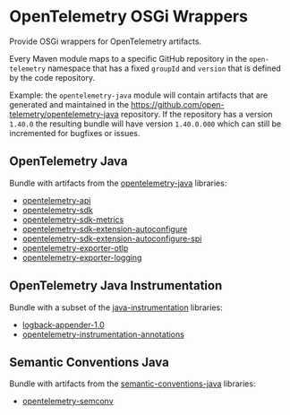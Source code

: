 # OpenTelemetry OSGi Wrappers

Provide OSGi wrappers for OpenTelemetry artifacts.

Every Maven module maps to a specific GitHub repository in the `open-telemetry` namespace that has a fixed `groupId` and `version` that is defined by the code repository.

Example: the `opentelemetry-java` module will contain artifacts that are generated and maintained in the https://github.com/open-telemetry/opentelemetry-java repository. If the repository has a version `1.40.0` the resulting bundle will have version `1.40.0.000` which can still be incremented for bugfixes or issues.

## OpenTelemetry Java

Bundle with artifacts from the [opentelemetry-java](https://github.com/open-telemetry/opentelemetry-java) libraries:

* [opentelemetry-api](https://github.com/open-telemetry/opentelemetry-java/tree/main/api/all)
* [opentelemetry-sdk](https://github.com/open-telemetry/opentelemetry-java/tree/main/sdk/all)
* [opentelemetry-sdk-metrics](https://github.com/open-telemetry/opentelemetry-java/tree/main/sdk/metrics)
* [opentelemetry-sdk-extension-autoconfigure](https://github.com/open-telemetry/opentelemetry-java/tree/main/sdk-extensions/autoconfigure)
* [opentelemetry-sdk-extension-autoconfigure-spi](https://github.com/open-telemetry/opentelemetry-java/tree/main/sdk-extensions/autoconfigure-spi)
* [opentelemetry-exporter-otlp](https://github.com/open-telemetry/opentelemetry-java/tree/main/exporters/logging-otlp)
* [opentelemetry-exporter-logging](https://github.com/open-telemetry/opentelemetry-java/tree/main/exporters/logging)

## OpenTelemetry Java Instrumentation

Bundle with a subset of the [java-instrumentation](https://github.com/open-telemetry/opentelemetry-java-instrumentation) libraries:

* [logback-appender-1.0](https://github.com/open-telemetry/opentelemetry-java-instrumentation/tree/main/instrumentation/logback/logback-appender-1.0/library)
* [opentelemetry-instrumentation-annotations](https://github.com/open-telemetry/opentelemetry-java-instrumentation/tree/main/instrumentation-annotations/src/main/java/io/opentelemetry/instrumentation/annotations)

## Semantic Conventions Java

Bundle with artifacts from the [semantic-conventions-java](https://github.com/open-telemetry/semantic-conventions-java) libraries:

* [opentelemetry-semconv](https://github.com/open-telemetry/semantic-conventions-java/tree/main/semconv)
